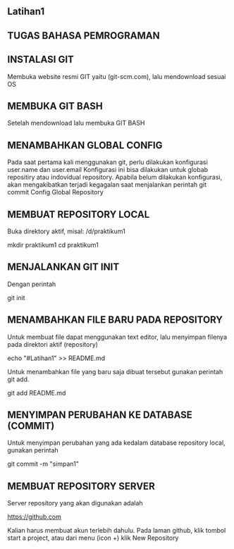 ## Latihan1 

## TUGAS BAHASA PEMROGRAMAN

## INSTALASI GIT
Membuka website resmi GIT yaitu (git-scm.com), lalu mendownload sesuai OS 


## MEMBUKA GIT BASH
Setelah mendownload lalu membuka GIT BASH


## MENAMBAHKAN GLOBAL CONFIG
Pada saat pertama kali menggunakan git, perlu dilakukan konfigurasi user.name dan user.email
Konfigurasi ini bisa dilakukan untuk globab repositiry atau indovidual repository.
Apabila belum dilakukan konfigurasi, akan mengakibatkan terjadi kegagalan saat menjalankan perintah git commit
Config Global Repository


## MEMBUAT REPOSITORY LOCAL
Buka direktory aktif, misal: /d/praktikum1

mkdir praktikum1
cd praktikum1



## MENJALANKAN GIT INIT
Dengan perintah

git init


## MENAMBAHKAN FILE BARU PADA REPOSITORY
Untuk membuat file dapat menggunakan text editor, lalu menyimpan filenya pada direktori aktif (repository)

echo "#Latihan1" >> README.md


Untuk menambahkan file yang baru saja dibuat tersebut gunakan perintah git add.

git add README.md



## MENYIMPAN PERUBAHAN KE DATABASE (COMMIT)
Untuk menyimpan perubahan yang ada kedalam database repository local, gunakan perintah

git commit -m "simpan1"


## MEMBUAT REPOSITORY SERVER
Server repository yang akan digunakan adalah

https://github.com

Kalian harus membuat akun terlebih dahulu.
Pada laman github, klik tombol start a project, atau dari menu (icon +) klik New Repository